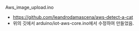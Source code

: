 Aws_image_upload.ino
- https://github.com/leandrodamascena/aws-detect-a-cat
- 위의 깃에서 arduino/iot-aws-core.ino에서 수정하여 만들었음.


